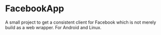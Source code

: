 # FacebookApp
A small project to get a consistent client for Facebook which is not merely build as a web wrapper. For Android and Linux.
